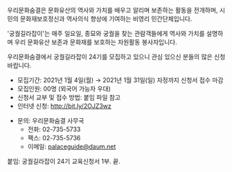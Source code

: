 우리문화숨결은 문화유산의 역사와 가치를 배우고 알리며 보존하는 활동을 전개하며, 시민의 문화재보호정신과 역사의식 향상에 기여하는 비영리 민간단체입니다.

'궁궐길라잡이'는 매주 일요일, 종묘와 궁궐을 찾는 관람객들에게 역사와 가치를 설명하며 우리 문화유산 보존과 문화재를 보호하는 자원활동 봉사자입니다.

우리문화숨결에서 궁궐길라잡이 24기를 모집하고 있으니 관심 있으신 분들의 많은 신청 바랍니다.

- 모집기간: 2021년 1월 4일(월) → 2021년 1월 31일(일) 자정까지 신청서 접수 마감
- 모집인원: 00명 (외국어 가능자 우대)
- 신청서 교부 및 접수 방법: 붙임 파일 참고
- 인터넷 신청: <http://bit.ly/2OJZ3wz>

* 문의: 우리문화숨결 사무국
  - 전화: 02-735-5733
  - 팩스: 02-735-5736
  - 이메일: palaceguide@daum.net

붙임: 궁궐길라잡이 24기 교육신청서 1부. 끝.